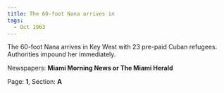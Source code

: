 ```yaml
---  
title: The 60-foot Nana arrives in  
tags:  
  - Oct 1963  
---  
```

  
The 60-foot Nana arrives in Key West with 23 pre-paid Cuban refugees. Authorities impound her immediately.  
  
Newspapers: **Miami Morning News or The Miami Herald**  
  
Page: **1**, Section: **A** 
